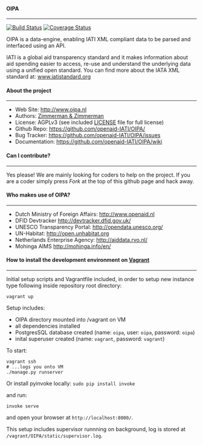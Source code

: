 #### OIPA
--------
[![Build Status](https://travis-ci.org/zimmerman-zimmerman/OIPA.svg?branch=develop)](https://travis-ci.org/zimmerman-zimmerman/OIPA)
[![Coverage Status](https://coveralls.io/repos/openaid-IATI/OIPA/badge.svg?branch=develop&service=github)](https://coveralls.io/github/openaid-IATI/OIPA?branch=develop)

OIPA is a data-engine, enabling IATI XML compliant data to be parsed and interfaced using an API.

IATI is a global aid transparency standard and it makes information about aid spending easier to access, re-use and understand the underlying data using a unified open standard. You can find more about the IATA XML standard at: www.iatistandard.org


#### About the project
--------

* Web Site:         http://www.oipa.nl
* Authors:          [Zimmerman & Zimmerman ](https://www.zimmermanzimmerman.nl/)
* License:          AGPLv3 (see included [LICENSE](https://github.com/openaid-IATI/OIPA/blob/master/LICENSE.MD) file for full license)
* Github Repo:      https://github.com/openaid-IATI/OIPA/
* Bug Tracker:      https://github.com/openaid-IATI/OIPA/issues
* Documentation:    https://github.com/openaid-IATI/OIPA/wiki


#### Can I contribute?
--------

Yes please! We are mainly looking for coders to help on the project. If you are a coder simply  press *Fork* at the top of this github page and hack away.

#### Who makes use of OIPA?
--------

* Dutch Ministry of Foreign Affairs:         http://www.openaid.nl
* DFID Devtracker                            http://devtracker.dfid.gov.uk/
* UNESCO Transparency Portal:                http://opendata.unesco.org/
* UN-Habitat:                                http://open.unhabitat.org
* Netherlands Enterprise Agency:             http://aiddata.rvo.nl/
* Mohinga AIMS                               http://mohinga.info/en/


#### How to install the development environment on [Vagrant](https://www.vagrantup.com/)
--------
Initial setup scripts and Vagrantfile included,
in order to setup new instance type following inside repository root directory:

```#!bash
vagrant up
```

Setup includes:
 - OIPA directory mounted into /vagrant on VM
 - all dependencies installed
 - PostgresSQL database created (name: `oipa`, user: `oipa`, password: `oipa`)
 - inital superuser created (name: `vagrant`, password: `vagrant`)

To start:

```#!bash
vagrant ssh
# ...logs you onto VM
./manage.py runserver
```

Or install pyinvoke locally: `sudo pip install invoke`

and run:

```#!bash
invoke serve
```

and open your browser at `http://localhost:8000/`.

This setup includes supervisor runnning on background, log is stored at `/vagrant/OIPA/static/supervisor.log`.

